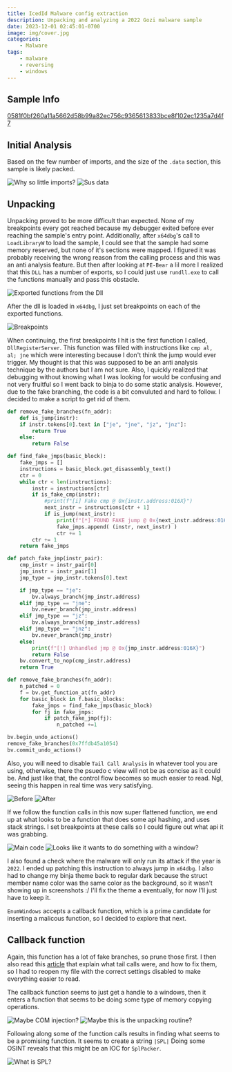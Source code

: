 ```yaml
---
title: IcedId Malware config extraction
description: Unpacking and analyzing a 2022 Gozi malware sample
date: 2023-12-01 02:45:01-0700
image: img/cover.jpg
categories:
    - Malware
tags:
    - malware
    - reversing
    - windows
---
```


## Sample Info

[0581f0bf260a11a5662d58b99a82ec756c9365613833bce8f102ec1235a7d4f7](https://bazaar.abuse.ch/sample/0581f0bf260a11a5662d58b99a82ec756c9365613833bce8f102ec1235a7d4f7/)

## Initial Analysis

Based on the few number of imports, and the size of the `.data` section, this sample is likely packed.

![Why so little imports?](img/1.png) ![Sus data](img/2.png) 

## Unpacking

Unpacking proved to be more difficult than expected.
None of my breakpoints every got reached because my debugger exited before ever reaching the sample's entry point.
Additionally, after `x64dbg`'s call to `LoadLibraryW` to load the sample, I could see that the sample had some memory reserved, but none of it's sections were mapped.
I figured it was probably receiving the wrong reason from the calling process and this was an anti analysis feature.
But then after looking at `PE-Bear` a lil more I realized that this `DLL` has a number of exports, so I could just use `rundll.exe` to call the functions manually and pass this obstacle.

![Exported functions from the Dll](img/3.png)

After the dll is loaded in `x64dbg`, I just set breakpoints on each of the exported functions.

![Breakpoints](img/4.png)

When continuing, the first breakpoints I hit is the first function I called, `DllRegisterServer`.
This function was filled with instructions like `cmp al, al; jne` which were interesting because I don't think the jump would ever trigger.
My thought is that this was supposed to be an anti analysis technique by the authors but I am not sure.
Also, I quickly realized that debugging without knowing what I was looking for would be confusing and not very fruitful so I went back to binja to do some static analysis.
However, due to the fake branching, the code is a bit convuluted and hard to follow.
I decided to make a script to get rid of them.

```python
def remove_fake_branches(fn_addr):
    def is_jump(instr):
    if instr.tokens[0].text in ["je", "jne", "jz", "jnz"]:
        return True
    else:
        return False

def find_fake_jmps(basic_block):
    fake_jmps = []
    instructions = basic_block.get_disassembly_text()
    ctr = 0
    while ctr < len(instructions):
        instr = instructions[ctr]
        if is_fake_cmp(instr):
            #print(f"[i] Fake cmp @ 0x{instr.address:016X}")
            next_instr = instructions[ctr + 1]
            if is_jump(next_instr):
                print(f"[*] FOUND FAKE jump @ 0x{next_instr.address:016X}")
                fake_jmps.append( (instr, next_instr) )
                ctr += 1
        ctr += 1
    return fake_jmps

def patch_fake_jmp(instr_pair):
    cmp_instr = instr_pair[0]
    jmp_instr = instr_pair[1]
    jmp_type = jmp_instr.tokens[0].text

    if jmp_type == "je":
        bv.always_branch(jmp_instr.address)
    elif jmp_type == "jne":
        bv.never_branch(jmp_instr.address)
    elif jmp_type == "jz":
        bv.always_branch(jmp_instr.address)
    elif jmp_type == "jnz":
        bv.never_branch(jmp_instr)
    else:
        print(f"[!] Unhandled jmp @ 0x{jmp_instr.address:016X}")
        return False
    bv.convert_to_nop(cmp_instr.address)
    return True

def remove_fake_branches(fn_addr):
    n_patched = 0
    f = bv.get_function_at(fn_addr)
    for basic_block in f.basic_blocks:
        fake_jmps = find_fake_jmps(basic_block)
        for fj in fake_jmps:
            if patch_fake_jmp(fj):
                n_patched +=1

bv.begin_undo_actions()
remove_fake_branches(0x7ffdb45a1054)
bv.commit_undo_actions()
```
Also, you will need to disable `Tail Call Analysis` in whatever tool you are using, otherwise, there the psuedo c view will not be as concise as it could be.
And just like that, the control flow becomes so much easier to read.
Ngl, seeing this happen in real time was very satisfying.

![Before](img/5.png) ![After](img/6.png)

If we follow the function calls in this now super flattened function, we end up at what looks to be a function that does some api hashing, and uses stack strings.
I set breakpoints at these calls so I could figure out what api it was grabbing. 

![Main code](img/7.png) ![Looks like it wants to do something with a window?](img/8.png)

I also found a check where the malware will only run its attack if the year is `2022`.
I ended up patching this instruction to always jump in `x64dbg`.
I also had to change my binja theme back to regular dark because the struct member name color was the same color as the background, so it wasn't showing up in screenshots :/
I'll fix the theme a eventually, for now I'll just have to keep it.

`EnumWindows` accepts a callback function, which is a prime candidate for inserting a malicous function, so I decided to explore that next.

## Callback function

Again, this function has a lot of fake branches, so prune those first.
I then also read this [article](https://binary.ninja/2023/11/13/obfuscation-flare-on.html) that explain what tail calls were, and how to fix them, so I had to reopen my file with the correct settings disabled to make everything easier to read.

The callback function seems to just get a handle to a windows, then it enters a function that seems to be doing some type of memory copying operations.

![Maybe COM injection?](img/9.png) ![Maybe this is the unpacking routine?](img/10.png)

Following along some of the function calls results in finding what seems to be a promising function.
It seems to create a string `|SPL|`
Doing some OSINT reveals that this might be an IOC for `SplPacker`.

![ What is SPL?](img/11.png)
